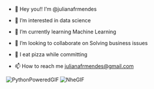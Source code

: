 - 👋 Hey you!! I’m @julianafrmendes
- 👀 I’m interested in  data science
- 🌱 I’m currently learning Machine Learning
- 💞️ I’m looking to collaborate on Solving business issues
- 🍕 I eat pizza while committing
 
- 📫 How to reach me julianafrmendes@gmail.com


![PythonPoweredGIF](https://github.com/julianafrmendes/julianafrmendes/assets/85810162/ee46e5ed-d080-4462-8e23-abfbe50bea5f) 
![NheGIF](https://github.com/julianafrmendes/julianafrmendes/assets/85810162/e9e86464-2061-4cdf-ac7a-85a16f525c62)


   
<!---
julianafrmendes/julianafrmendes is a ✨ special ✨ repository because its `README.md` (this file) appears on your GitHub profile.
You can click the Preview link to take a look at your changes.
--->
